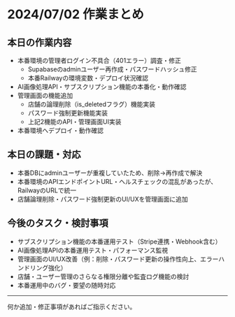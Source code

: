 # 2024/07/02 作業まとめ

## 本日の作業内容

- 本番環境の管理者ログイン不具合（401エラー）調査・修正
  - Supabaseのadminユーザー再作成・パスワードハッシュ修正
  - 本番Railwayの環境変数・デプロイ状況確認
- AI画像処理API・サブスクリプション機能の本番化・動作確認
- 管理画面の機能追加
  - 店舗の論理削除（is_deletedフラグ）機能実装
  - パスワード強制更新機能実装
  - 上記2機能のAPI・管理画面UI実装
- 本番環境へデプロイ・動作確認

## 本日の課題・対応

- 本番DBにadminユーザーが重複していたため、削除→再作成で解決
- 本番環境のAPIエンドポイントURL・ヘルスチェックの混乱があったが、RailwayのURLで統一
- 店舗論理削除・パスワード強制更新のUI/UXを管理画面に追加

## 今後のタスク・検討事項

- サブスクリプション機能の本番運用テスト（Stripe連携・Webhook含む）
- AI画像処理APIの本番運用テスト・パフォーマンス監視
- 管理画面のUI/UX改善（例：削除・パスワード更新の操作性向上、エラーハンドリング強化）
- 店舗・ユーザー管理のさらなる権限分離や監査ログ機能の検討
- 本番運用中のバグ・要望の随時対応

---

何か追加・修正事項があればご指示ください。 